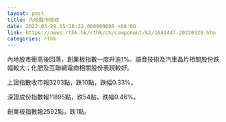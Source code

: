 ```yaml
---
layout: post
title: 內地股市低收
date: 2022-03-29 15:18:32.000000000 +08:00
link: https://news.rthk.hk/rthk/ch/component/k2/1641447-20220329.htm
categories: rthk
---
```


內地股市衝高後回落，創業板指數一度升逾1%。語音技術及汽車晶片相關股份跌幅較大；化肥及互聯網電商相關股份表現較好。

上證指數收市報3203點，跌10點，跌幅0.33%。

深證成份指數報11895點，跌54點，跌幅0.46%。

創業板指數報2592點，跌1點。
